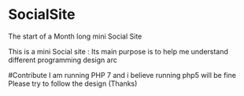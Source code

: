 # SocialSite
The start of a Month long mini Social Site

This is a mini Social site : Its main purpose is to help me understand different programming design arc

#Contribute 
  I am running PHP 7 and i believe running php5 will be fine 
  Please try to follow the design (Thanks)
